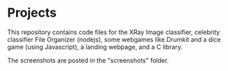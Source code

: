 # Projects

This repository contains code files for the XRay Image classifier, celebrity classifier File Organizer (nodejs), some webgames like Drumkit and a dice game (using Javascript), a landing webpage, and a C library. 

The screenshots are posted in the "screenshots" folder.
